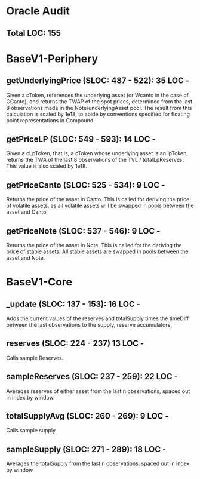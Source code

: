 # Oracle Audit
## Total LOC: 155

# BaseV1-Periphery

## getUnderlyingPrice (SLOC: 487 - 522): 35 LOC -

Given a cToken, references the underlying asset (or Wcanto in the case of CCanto), and returns the TWAP of the spot prices, determined from the last 8 observations made in the Note/underlyingAsset pool. The result from this calculation is scaled by 1e18, to abide by conventions specified for floating point representations in Compound.

## getPriceLP (SLOC: 549 - 593): 14 LOC -

Given a cLpToken, that is, a cToken whose underlying asset is an lpToken, returns the TWA of the last 8 observations of the TVL / totalLpReserves. This value is also scaled by 1e18. 

## getPriceCanto (SLOC: 525 - 534): 9 LOC -

Returns the price of the asset in Canto. This is called for deriving the price of volatile assets, as all volatile assets will be swapped in pools between the asset and Canto

## getPriceNote (SLOC: 537 - 546): 9 LOC -

Returns the price of the asset in Note. This is called for the deriving the price of stable assets. All stable assets are swapped in pools between the asset and Note. 

# BaseV1-Core

## _update (SLOC: 137 - 153): 16 LOC -

Adds the current values of the reserves and totalSupply times the timeDiff between the last observations to the supply, reserve accumulators.

## reserves (SLOC: 224 - 237) 13 LOC -

Calls sample Reserves.

## sampleReserves (SLOC: 237 - 259): 22 LOC -

Averages reserves of either asset from the last n observations, spaced out in index by window.

## totalSupplyAvg (SLOC: 260 - 269): 9 LOC -

Calls sample supply

## sampleSupply (SLOC: 271 - 289): 18 LOC -

Averages the totalSupply from the last n observations, spaced out in index by window.

